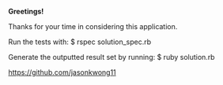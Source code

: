 **Greetings!**

Thanks for your time in considering this application.

Run the tests with:
$ rspec solution_spec.rb

Generate the outputted result set by running:
$ ruby solution.rb

https://github.com/jasonkwong11
